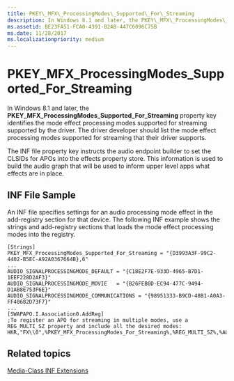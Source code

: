 ```yaml
---
title: PKEY\_MFX\_ProcessingModes\_Supported\_For\_Streaming
description: In Windows 8.1 and later, the PKEY\_MFX\_ProcessingModes\_Supported\_For\_Streaming property key identifies the mode effect processing modes supported for streaming supported by the driver.
ms.assetid: BE23FA51-FCA0-4391-B2AB-447C6096C75B
ms.date: 11/28/2017
ms.localizationpriority: medium
---
```


# PKEY\_MFX\_ProcessingModes\_Supported\_For\_Streaming


In Windows 8.1 and later, the **PKEY\_MFX\_ProcessingModes\_Supported\_For\_Streaming** property key identifies the mode effect processing modes supported for streaming supported by the driver. The driver developer should list the mode effect processing modes supported for streaming that their driver supports.

The INF file property key instructs the audio endpoint builder to set the CLSIDs for APOs into the effects property store. This information is used to build the audio graph that will be used to inform upper level apps what effects are in place.

## <span id="INF_File_Sample"></span><span id="inf_file_sample"></span><span id="INF_FILE_SAMPLE"></span>INF File Sample


An INF file specifies settings for an audio processing mode effect in the add-registry section for that device. The following INF example shows the strings and add-registry sections that loads the mode effect processing modes into the registry.

```inf
[Strings]
PKEY_MFX_ProcessingModes_Supported_For_Streaming = "{D3993A3F-99C2-4402-B5EC-A92A0367664B},6"
...
AUDIO_SIGNALPROCESSINGMODE_DEFAULT = "{C18E2F7E-933D-4965-B7D1-1EEF228D2AF3}"
AUDIO_SIGNALPROCESSINGMODE_MOVIE   = "{B26FEB0D-EC94-477C-9494-D1AB8E753F6E}"
AUDIO_SIGNALPROCESSINGMODE_COMMUNICATIONS = "{98951333-B9CD-48B1-A0A3-FF40682D73F7}"
...
[SWAPAPO.I.Association0.AddReg]
;To register an APO for streaming in multiple modes, use a REG_MULTI_SZ property and include all the desired modes:
HKR,"FX\\0",%PKEY_MFX_ProcessingModes_For_Streaming%,%REG_MULTI_SZ%,%AUDIO_SIGNALPROCESSINGMODE_DEFAULT%,%AUDIO_SIGNALPROCESSINGMODE_MOVIE%,%AUDIO_SIGNALPROCESSINGMODE_COMMUNICATIONS%
```

## <span id="related_topics"></span>Related topics


[Media-Class INF Extensions](media-class-inf-extensions.md)

 

 






